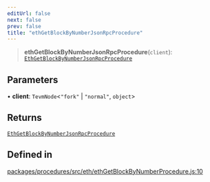 ```yaml
---
editUrl: false
next: false
prev: false
title: "ethGetBlockByNumberJsonRpcProcedure"
---
```


> **ethGetBlockByNumberJsonRpcProcedure**(`client`): [`EthGetBlockByNumberJsonRpcProcedure`](/reference/tevm/procedures/type-aliases/ethgetblockbynumberjsonrpcprocedure/)

## Parameters

• **client**: `TevmNode`\<`"fork"` \| `"normal"`, `object`\>

## Returns

[`EthGetBlockByNumberJsonRpcProcedure`](/reference/tevm/procedures/type-aliases/ethgetblockbynumberjsonrpcprocedure/)

## Defined in

[packages/procedures/src/eth/ethGetBlockByNumberProcedure.js:10](https://github.com/qbzzt/tevm-monorepo/blob/main/packages/procedures/src/eth/ethGetBlockByNumberProcedure.js#L10)
